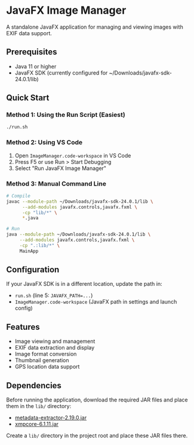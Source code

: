 # JavaFX Image Manager

A standalone JavaFX application for managing and viewing images with EXIF data support.

## Prerequisites

- Java 11 or higher
- JavaFX SDK (currently configured for ~/Downloads/javafx-sdk-24.0.1/lib)

## Quick Start

### Method 1: Using the Run Script (Easiest)
```bash
./run.sh
```

### Method 2: Using VS Code
1. Open `ImageManager.code-workspace` in VS Code
2. Press F5 or use Run > Start Debugging
3. Select "Run JavaFX Image Manager"

### Method 3: Manual Command Line
```bash
# Compile
javac --module-path ~/Downloads/javafx-sdk-24.0.1/lib \
      --add-modules javafx.controls,javafx.fxml \
      -cp "lib/*" \
      *.java

# Run
java --module-path ~/Downloads/javafx-sdk-24.0.1/lib \
     --add-modules javafx.controls,javafx.fxml \
     -cp ".:lib/*" \
     MainApp
```

## Configuration

If your JavaFX SDK is in a different location, update the path in:
- `run.sh` (line 5: `JAVAFX_PATH=...`)
- `ImageManager.code-workspace` (JavaFX path in settings and launch config)

## Features

- Image viewing and management
- EXIF data extraction and display
- Image format conversion
- Thumbnail generation
- GPS location data support

## Dependencies

Before running the application, download the required JAR files and place them in the `lib/` directory:

- [metadata-extractor-2.19.0.jar](https://github.com/drewnoakes/metadata-extractor/releases)
- [xmpcore-6.1.11.jar](https://mvnrepository.com/artifact/com.adobe.xmp/xmpcore/6.1.11)

Create a `lib/` directory in the project root and place these JAR files there.
